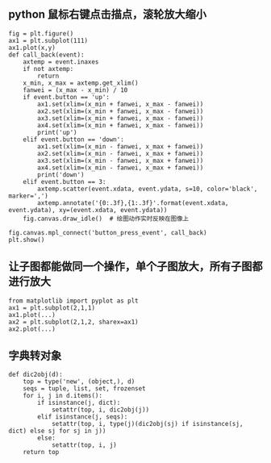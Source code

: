 ## python 鼠标右键点击描点，滚轮放大缩小
    fig = plt.figure()
    ax1 = plt.subplot(111)
    ax1.plot(x,y)
    def call_back(event):
        axtemp = event.inaxes
        if not axtemp:
            return
        x_min, x_max = axtemp.get_xlim()
        fanwei = (x_max - x_min) / 10
        if event.button == 'up':
            ax1.set(xlim=(x_min + fanwei, x_max - fanwei))
            ax2.set(xlim=(x_min + fanwei, x_max - fanwei))
            ax3.set(xlim=(x_min + fanwei, x_max - fanwei))
            ax4.set(xlim=(x_min + fanwei, x_max - fanwei))
            print('up')
        elif event.button == 'down':
            ax1.set(xlim=(x_min - fanwei, x_max + fanwei))
            ax2.set(xlim=(x_min - fanwei, x_max + fanwei))
            ax3.set(xlim=(x_min - fanwei, x_max + fanwei))
            ax4.set(xlim=(x_min - fanwei, x_max + fanwei))
            print('down')
        elif event.button == 3:
            axtemp.scatter(event.xdata, event.ydata, s=10, color='black', marker=',')
            axtemp.annotate('{0:.3f},{1:.3f}'.format(event.xdata, event.ydata), xy=(event.xdata, event.ydata))
        fig.canvas.draw_idle()  # 绘图动作实时反映在图像上

    fig.canvas.mpl_connect('button_press_event', call_back)
    plt.show()


## 让子图都能做同一个操作，单个子图放大，所有子图都进行放大
    from matplotlib import pyplot as plt
    ax1 = plt.subplot(2,1,1)
    ax1.plot(...)
    ax2 = plt.subplot(2,1,2, sharex=ax1)
    ax2.plot(...)
## 字典转对象
    def dic2obj(d):
        top = type('new', (object,), d)
        seqs = tuple, list, set, frozenset
        for i, j in d.items():
            if isinstance(j, dict):
                setattr(top, i, dic2obj(j))
            elif isinstance(j, seqs):
                setattr(top, i, type(j)(dic2obj(sj) if isinstance(sj, dict) else sj for sj in j))
            else:
                setattr(top, i, j)
        return top
